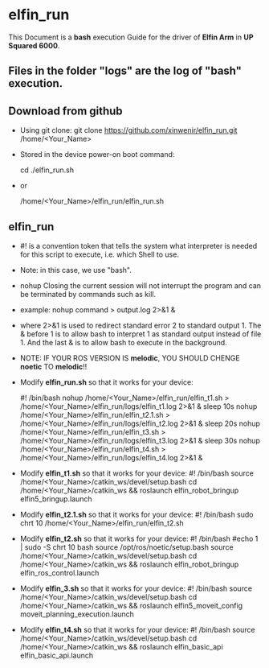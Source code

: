 # elfin_run
This Document is a **bash** execution Guide for the driver of **Elfin Arm** in **UP Squared 6000**.

## Files in the folder "logs" are the log of "bash" execution.

## Download from github

- Using git clone:
    git clone https://github.com/xinwenir/elfin_run.git /home/<Your_Name>

- Stored in the device power-on boot command:

    cd <YOUR PATH OF ELFIN_RUN>
    ./elfin_run.sh

- or

    /home/<Your_Name>/elfin_run/elfin_run.sh

## elfin_run
- #! is a convention token that tells the system what interpreter is needed for this script to execute, i.e. which Shell to use. 
- Note: in this case, we use "bash".
- nohup Closing the current session will not interrupt the program and can be terminated by commands such as kill.
- example:
    nohup command > output.log 2>&1 &
- where 2>&1 is used to redirect standard error 2 to standard output 1. The & before 1 is to allow bash to interpret 1 as standard output instead of file 1. And the last & is to allow bash to execute in the background.

- NOTE: IF YOUR ROS VERSION IS **melodic**, YOU SHOULD CHENGE **noetic** TO **melodic**!!
- Modify **elfin_run.sh** so that it works for your device:

    #! /bin/bash
    nohup /home/<Your_Name>/elfin_run/elfin_t1.sh > /home/<Your_Name>/elfin_run/logs/elfin_t1.log 2>&1 &
    sleep 10s
    nohup /home/<Your_Name>/elfin_run/elfin_t2.1.sh > /home/<Your_Name>/elfin_run/logs/elfin_t2.log 2>&1 & 
    sleep 20s
    nohup /home/<Your_Name>/elfin_run/elfin_t3.sh > /home/<Your_Name>/elfin_run/logs/elfin_t3.log 2>&1 &
    sleep 30s
    nohup /home/<Your_Name>/elfin_run/elfin_t4.sh > /home/<Your_Name>/elfin_run/logs/elfin_t4.log 2>&1 &

- Modify **elfin_t1.sh** so that it works for your device: 
    #! /bin/bash
    source /home/<Your_Name>/catkin_ws/devel/setup.bash
    cd /home/<Your_Name>/catkin_ws && roslaunch elfin_robot_bringup elfin5_bringup.launch

- Modify **elfin_t2.1.sh** so that it works for your device: 
    #! /bin/bash
    sudo chrt 10 /home/<Your_Name>/elfin_run/elfin_t2.sh

- Modify **elfin_t2.sh** so that it works for your device: 
    #! /bin/bash
    #echo 1 | sudo -S chrt 10 bash
    source /opt/ros/noetic/setup.bash
    source /home/<Your_Name>/catkin_ws/devel/setup.bash
    cd /home/<Your_Name>/catkin_ws && roslaunch elfin_robot_bringup elfin_ros_control.launch

- Modify **elfin_3.sh** so that it works for your device: 
    #! /bin/bash
    source /home/<Your_Name>/catkin_ws/devel/setup.bash
    cd /home/<Your_Name>/catkin_ws && roslaunch elfin5_moveit_config moveit_planning_execution.launch

- Modify **elfin_t4.sh** so that it works for your device: 
    #! /bin/bash
    source /home/<Your_Name>/catkin_ws/devel/setup.bash
    cd /home/<Your_Name>/catkin_ws && roslaunch elfin_basic_api elfin_basic_api.launch
